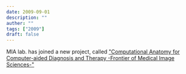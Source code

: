 ```yaml
---
date: 2009-09-01
description: ""
auther: ""
tags: ["2009"]
draft: false
---
```

MIA lab. has joined a new project, called
["Computational Anatomy for Computer-aided Diagnosis and Therapy
-Frontier of Medical Image Sciences-"](http://www.mext.go.jp/a_menu/shinkou/hojyo/chukan-jigohyouka/1316673.htm)
